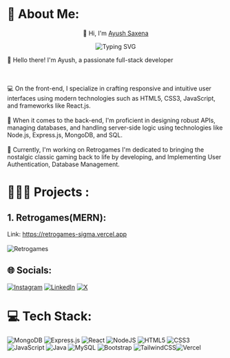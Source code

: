 # 💫 About Me:

<p align="center">👋 Hi, I'm <a href="https://www.linkedin.com/in/Ayuusaxena/" target="_blank"> Ayush Saxena </a></p>
<p align="center" href="https://git.io/typing-svg"><img src="https://readme-typing-svg.demolab.com?font=Fira+Code&pause=1000&random=false&width=435&lines=Full+Stack+Developer+%3A)" alt="Typing SVG" /></p>

👋 Hello there! I'm Ayush, a passionate full-stack developer

<br><br>💻 On the front-end, I specialize in crafting responsive and intuitive user interfaces using modern technologies such as HTML5, CSS3, JavaScript, and frameworks like React.js.<br><br>🚀 When it comes to the back-end, I'm proficient in designing robust APIs, managing databases, and handling server-side logic using technologies like Node.js, Express.js, MongoDB, and SQL.<br><br>🌱 Currently, I'm working on Retrogames I'm dedicated to bringing the nostalgic classic gaming back to life by developing, and Implementing User Authentication, Database Management.

# 🧑🏻‍💻 Projects :

## 1. Retrogames(MERN):<br>
Link: https://retrogames-sigma.vercel.app<br><br>
![Retrogames](Img/Retrogames.gif)

## 🌐 Socials:
[![Instagram](https://img.shields.io/badge/Instagram-%23E4405F.svg?logo=Instagram&logoColor=white)](https://instagram.com/_ayushsaxena) [![LinkedIn](https://img.shields.io/badge/LinkedIn-%230077B5.svg?logo=linkedin&logoColor=white)](https://linkedin.com/in/Ayuusaxena) [![X](https://img.shields.io/badge/X-black.svg?logo=X&logoColor=white)](https://x.com/_ayushsaxena) 

# 💻 Tech Stack:
![MongoDB](https://img.shields.io/badge/MongoDB-%234ea94b.svg?style=for-the-badge&logo=mongodb&logoColor=white) ![Express.js](https://img.shields.io/badge/express.js-%23404d59.svg?style=for-the-badge&logo=express&logoColor=%2361DAFB) ![React](https://img.shields.io/badge/react-%2320232a.svg?style=for-the-badge&logo=react&logoColor=%2361DAFB) ![NodeJS](https://img.shields.io/badge/node.js-6DA55F?style=for-the-badge&logo=node.js&logoColor=white) ![HTML5](https://img.shields.io/badge/html5-%23E34F26.svg?style=for-the-badge&logo=html5&logoColor=white) ![CSS3](https://img.shields.io/badge/css3-%231572B6.svg?style=for-the-badge&logo=css3&logoColor=white)  ![JavaScript](https://img.shields.io/badge/javascript-%23323330.svg?style=for-the-badge&logo=javascript&logoColor=%23F7DF1E) ![Java](https://img.shields.io/badge/java-%23ED8B00.svg?style=for-the-badge&logo=openjdk&logoColor=white)   ![MySQL](https://img.shields.io/badge/mysql-%2300000f.svg?style=for-the-badge&logo=mysql&logoColor=white) ![Bootstrap](https://img.shields.io/badge/bootstrap-%238511FA.svg?style=for-the-badge&logo=bootstrap&logoColor=white) ![TailwindCSS](https://img.shields.io/badge/tailwindcss-%2338B2AC.svg?style=for-the-badge&logo=tailwind-css&logoColor=white)![Vercel](https://img.shields.io/badge/vercel-%23000000.svg?style=for-the-badge&logo=vercel&logoColor=white)

<!-- # 📊 GitHub Stats:
![](https://github-readme-stats.vercel.app/api?username=AyuuSaxena&theme=default&hide_border=false&include_all_commits=false&count_private=false)<br/>
![](https://github-readme-streak-stats.herokuapp.com/?user=AyuuSaxena&theme=default&hide_border=false)<br/>
![](https://github-readme-stats.vercel.app/api/top-langs/?username=AyuuSaxena&theme=default&hide_border=false&include_all_commits=false&count_private=false&layout=compact)

## 🏆 GitHub Trophies
![](https://github-profile-trophy.vercel.app/?username=AyuuSaxena&theme=onedark&no-frame=false&no-bg=true&margin-w=4) -->

<!-- Proudly created with GPRM ( https://gprm.itsvg.in ) -->